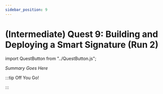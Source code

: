 ```yaml
---
sidebar_position: 9
---
```


# (Intermediate) Quest 9: Building and Deploying a Smart Signature (Run 2)
import QuestButton from "../QuestButton.js";

_Summary Goes Here_

:::tip Off You Go!

<QuestButton text="Quest" />

:::

